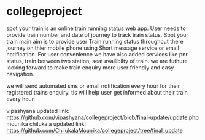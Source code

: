 # collegeproject
spot your train is an online train running status web app. User needs to provide train number and date of journey to track train status. Spot your train main aim is to provide user Train running status throughout there journey on thier mobile phone using Short message service or email notification. For user convenience we have also added services like pnr status, train between two station, seat availibilty of train. we are futhure looking forward to make train enquiry more user friendly and easy navigation.

we will send automated sms or email notification every hour for their registered trains enquiry. tis will help user get informed about their train every hour.


vipashyana updated link: https://github.com/vipashyana/collegeproject/blob/final-update/update.php
             mounika chilukala updated link: https://github.com/ChilukalaMounika/collegeproject/tree/final_update
